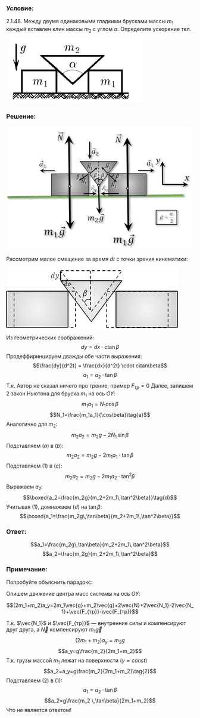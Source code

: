 ###  Условие: 

$2.1.48.$ Между двумя одинаковыми гладкими брусками массы $m_1$ каждый вставлен клин массы $m_2$ с углом $\alpha$. Определите ускорение тел. 

![ К задаче 2.1.48 |367x172, 39%](../../img/2.1.48/statement.png)

###  Решение: 

![ Силы действующие на систему |617x405, 67%](../../img/2.1.48/sol.png)

Рассмотрим малое смещение за время $dt$ с точки зрения кинематики: 

  
![ Малое перещение за время $dt$ |461x163, 47%](../../img/2.1.48/sol1.png)

Из геометрических соображений: $$dy = dx \cdot c\tan\beta$$ Продеффиринцируем дважды обе части выражения: $$\frac{dy}{d^2t} = \frac{dx}{d^2t} \cdot c\tan\beta$$ $$a_1 = a_2 \cdot \tan\beta\tag{1}$$ Т.к. Автор не сказал ничего про трение, пример $F_{тр}=0$ Далее, запишем 2 закон Ньютона для бруска $m_1$ на ось $OY$: $$m_1a_1=N_1\cos\beta$$ $$N_1=\frac{m_1a_1}{\cos\beta}\tag{a}$$ Аналогично для $m_2$: $$m_2a_2=m_2g-2N_1\,\sin\beta\tag{b}$$ Подставляем $(a)$ в $(b)$: $$m_2a_2=m_2g-2m_1a_1\cdot \tan\beta$$ Подставляем $(1)$ в $(c)$: $$m_2a_2=m_2g-2m_1a_2\cdot \tan^2\beta$$ Выражаем $a_2$: $$\boxed{a_2=\frac{m_2g}{m_2+2m_1\,\tan^2\beta}}\tag{d}$$ Учитывая $(1)$, домнажаем $(d)$ на $\tan\beta$: $$\boxed{a_1=\frac{m_2g\,\tan\beta}{m_2+2m_1\,\tan^2\beta}}$$ 

###  Ответ: 

$$a_1=\frac{m_2g\,\tan\beta}{m_2+2m_1\,\tan^2\beta}$$ $$a_2=\frac{m_2g}{m_2+2m_1\,\tan^2\beta}$$ 

###  Примечание: 

Попробуйте объяснить парадокс: 

Опишем движение центра масс системы на ось $OY$: 

$$(2m_1+m_2)a_y=2m_1\vec{g}+m_2\vec{g}+2\vec{N}+2\vec{N_1}-2\vec{N_1}+\vec{F_{тр}}-\vec{F_{тр}}$$ 

Т.к. $\vec{N_1}$ и $\vec{F_{тр}}$ — внутренние силы и компенсируют друг друга, a $\vec{N}$ компенсируют $m_1\vec{g}$ $$(2m_1+m_2)a_y=m_2g$$ $$a_y=g\frac{m_2}{2m_1+m_2}$$ Т.к. грузы массой $m_1$ лежат на поверхности $(y=const)$ $$a_2=a_y=g\frac{m_2}{2m_1+m_2}\tag{2}$$ Подставляем $(2)$ в $(1)$: $$a_1 = a_2 \cdot \tan\beta$$ $$a_2=g\frac{m_2 \,\tan\beta}{2m_1+m_2}$$ Что не является ответом! 
